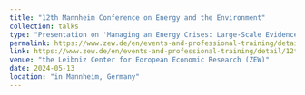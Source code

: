 ```yaml
---
title: "12th Mannheim Conference on Energy and the Environment"
collection: talks
type: "Presentation on 'Managing an Energy Crises: Large-Scale Evidence of Residential Natural Gas Savings Through Financial Rewards'"
permalink: https://www.zew.de/en/events-and-professional-training/detail/12th-mannheim-conference-on-energy-and-the-environment/4291?cHash=a1aff949e437b8febacdf45385c1a705
link: https://www.zew.de/en/events-and-professional-training/detail/12th-mannheim-conference-on-energy-and-the-environment/4291?cHash=a1aff949e437b8febacdf45385c1a705
venue: "the Leibniz Center for Eoropean Economic Research (ZEW)"
date: 2024-05-13
location: "in Mannheim, Germany"
---
```

